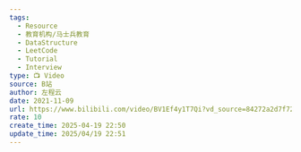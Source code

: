 ```yaml
---
tags:
  - Resource
  - 教育机构/马士兵教育
  - DataStructure
  - LeetCode
  - Tutorial
  - Interview
type: 📺 Video
source: B站
author: 左程云
date: 2021-11-09
url: https://www.bilibili.com/video/BV1Ef4y1T7Qi?vd_source=84272a2d7f72158b38778819be5bc6ad
rate: 10
create_time: 2025-04-19 22:50
update_time: 2025/04/19 22:51
---
```


